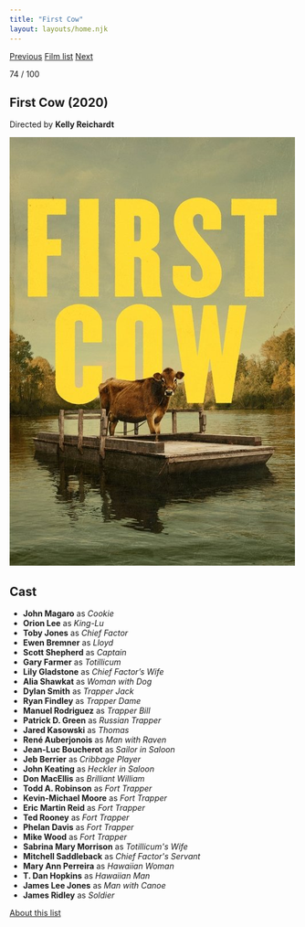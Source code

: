 ```yaml
---
title: "First Cow"
layout: layouts/home.njk
---
```


<nav class="films">
  <a class="prev" href="../portrait-of-a-lady-on-fire">Previous</a>
  <a href="../">Film list</a>
  <a class="next" href="../schemers">Next</a>
</nav>

<p>74 / 100</p>

<article class="film">
  <h1>First Cow (2020)</h1>

  <p class="director">
    Directed by <strong>Kelly Reichardt</strong>
  </p>

  <img src="../films/posters/first-cow.jpg" alt="">

  <h2>
    Cast
  </h2>
  <ul>
    <li><strong>John Magaro</strong> as <em>Cookie</em></li>
<li><strong>Orion Lee</strong> as <em>King-Lu</em></li>
<li><strong>Toby Jones</strong> as <em>Chief Factor</em></li>
<li><strong>Ewen Bremner</strong> as <em>Lloyd</em></li>
<li><strong>Scott Shepherd</strong> as <em>Captain</em></li>
<li><strong>Gary Farmer</strong> as <em>Totillicum</em></li>
<li><strong>Lily Gladstone</strong> as <em>Chief Factor’s Wife</em></li>
<li><strong>Alia Shawkat</strong> as <em>Woman with Dog</em></li>
<li><strong>Dylan Smith</strong> as <em>Trapper Jack</em></li>
<li><strong>Ryan Findley</strong> as <em>Trapper Dame</em></li>
<li><strong>Manuel Rodriguez</strong> as <em>Trapper Bill</em></li>
<li><strong>Patrick D. Green</strong> as <em>Russian Trapper</em></li>
<li><strong>Jared Kasowski</strong> as <em>Thomas</em></li>
<li><strong>René Auberjonois</strong> as <em>Man with Raven</em></li>
<li><strong>Jean-Luc Boucherot</strong> as <em>Sailor in Saloon</em></li>
<li><strong>Jeb Berrier</strong> as <em>Cribbage Player</em></li>
<li><strong>John Keating</strong> as <em>Heckler in Saloon</em></li>
<li><strong>Don MacEllis</strong> as <em>Brilliant William</em></li>
<li><strong>Todd A. Robinson</strong> as <em>Fort Trapper</em></li>
<li><strong>Kevin-Michael Moore</strong> as <em>Fort Trapper</em></li>
<li><strong>Eric Martin Reid</strong> as <em>Fort Trapper</em></li>
<li><strong>Ted Rooney</strong> as <em>Fort Trapper</em></li>
<li><strong>Phelan Davis</strong> as <em>Fort Trapper</em></li>
<li><strong>Mike Wood</strong> as <em>Fort Trapper</em></li>
<li><strong>Sabrina Mary Morrison</strong> as <em>Totillicum's Wife</em></li>
<li><strong>Mitchell Saddleback</strong> as <em>Chief Factor's Servant</em></li>
<li><strong>Mary Ann Perreira</strong> as <em>Hawaiian Woman</em></li>
<li><strong>T. Dan Hopkins</strong> as <em>Hawaiian Man</em></li>
<li><strong>James Lee Jones</strong> as <em>Man with Canoe</em></li>
<li><strong>James Ridley</strong> as <em>Soldier</em></li>
  </ul>
</article>
<footer>
  <a href="../about">About this list</a>
</footer>
